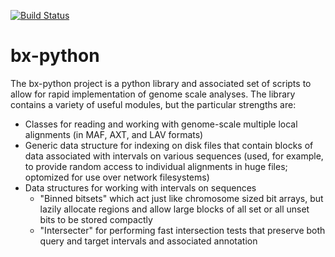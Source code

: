 [![Build Status](https://travis-ci.org/bxlab/bx-python.svg?branch=master)](https://travis-ci.org/bxlab/bx-python)

# bx-python

The bx-python project is a python library and associated set of scripts to allow for rapid implementation of genome scale analyses. The library contains a variety of useful modules, but the particular strengths are:

  * Classes for reading and working with genome-scale multiple local alignments (in MAF, AXT, and LAV formats)
  * Generic data structure for indexing on disk files that contain blocks of data associated with intervals on various sequences (used, for example, to provide random access to individual alignments in huge files; optomized for use over network filesystems)
  * Data structures for working with intervals on sequences
    * "Binned bitsets" which act just like chromosome sized bit arrays, but lazily allocate regions and allow large blocks of all set or all unset bits to be stored compactly
    * "Intersecter" for performing fast intersection tests that preserve both query and target intervals and associated annotation
